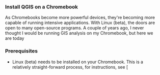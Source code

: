 ### Install QGIS on a Chromebook
As Chromebooks become more powerful devices, they're becoming more capable of running intensive applications. With Linux (beta), the doors are open to many open-source programs. A couple of years ago, I never thought I would be running GIS analysis on my Chromebook, but here we are today
### Prerequisites
- Linux (beta) needs to be installed on your Chromebook. This is a relatively straight-forward process, for instructions, see [
<!--stackedit_data:
eyJoaXN0b3J5IjpbLTU5OTMzNjk3OCwtMTEzNzQyMzEwNV19
-->